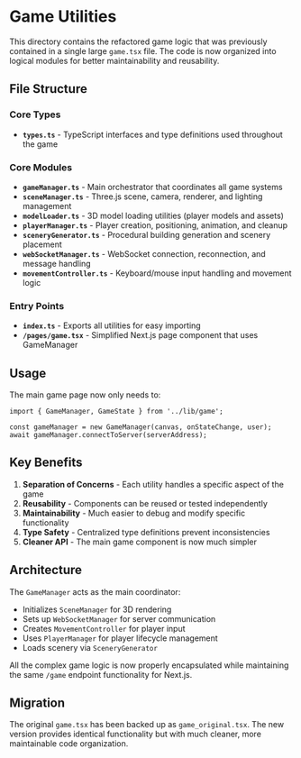 # Game Utilities

This directory contains the refactored game logic that was previously contained in a single large `game.tsx` file. The code is now organized into logical modules for better maintainability and reusability.

## File Structure

### Core Types
- **`types.ts`** - TypeScript interfaces and type definitions used throughout the game

### Core Modules
- **`gameManager.ts`** - Main orchestrator that coordinates all game systems
- **`sceneManager.ts`** - Three.js scene, camera, renderer, and lighting management  
- **`modelLoader.ts`** - 3D model loading utilities (player models and assets)
- **`playerManager.ts`** - Player creation, positioning, animation, and cleanup
- **`sceneryGenerator.ts`** - Procedural building generation and scenery placement
- **`webSocketManager.ts`** - WebSocket connection, reconnection, and message handling
- **`movementController.ts`** - Keyboard/mouse input handling and movement logic

### Entry Points
- **`index.ts`** - Exports all utilities for easy importing
- **`/pages/game.tsx`** - Simplified Next.js page component that uses GameManager

## Usage

The main game page now only needs to:

```tsx
import { GameManager, GameState } from '../lib/game';

const gameManager = new GameManager(canvas, onStateChange, user);
await gameManager.connectToServer(serverAddress);
```

## Key Benefits

1. **Separation of Concerns** - Each utility handles a specific aspect of the game
2. **Reusability** - Components can be reused or tested independently  
3. **Maintainability** - Much easier to debug and modify specific functionality
4. **Type Safety** - Centralized type definitions prevent inconsistencies
5. **Cleaner API** - The main game component is now much simpler

## Architecture

The `GameManager` acts as the main coordinator:
- Initializes `SceneManager` for 3D rendering
- Sets up `WebSocketManager` for server communication
- Creates `MovementController` for player input
- Uses `PlayerManager` for player lifecycle management
- Loads scenery via `SceneryGenerator`

All the complex game logic is now properly encapsulated while maintaining the same `/game` endpoint functionality for Next.js.

## Migration

The original `game.tsx` has been backed up as `game_original.tsx`. The new version provides identical functionality but with much cleaner, more maintainable code organization.
